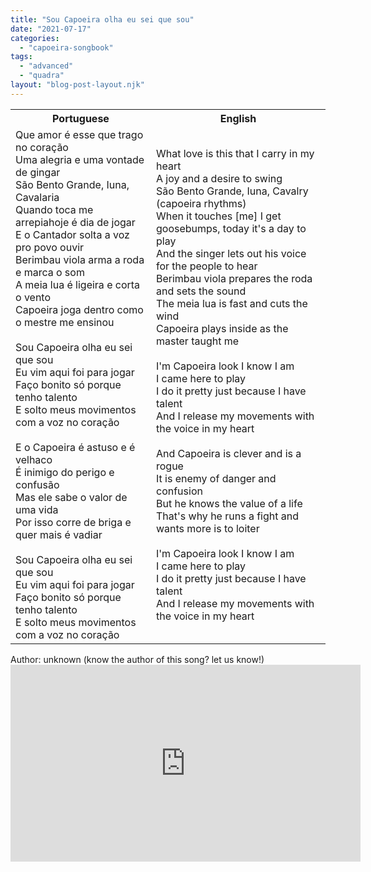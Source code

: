 ```yaml
---
title: "Sou Capoeira olha eu sei que sou"
date: "2021-07-17"
categories: 
  - "capoeira-songbook"
tags: 
  - "advanced"
  - "quadra"
layout: "blog-post-layout.njk"
---
```


<table class="capoeira-table">
    <tr class="header-row">
        <th>Portuguese</th>
        <th>English</th>
    </tr>
    <tr>
        <td>Que amor é esse que trago no coração<br>
Uma alegria e uma vontade de gingar<br>
São Bento Grande, Iuna, Cavalaria<br>
Quando toca me arrepiahoje é dia de jogar<br>
E o Cantador solta a voz pro povo ouvir<br>
Berimbau viola arma a roda e marca o som<br>
A meia lua é ligeira e corta o vento<br>
Capoeira joga dentro como o mestre me ensinou<br>
<br>
Sou Capoeira olha eu sei que sou<br>
Eu vim aqui foi para jogar<br>
Faço bonito só porque tenho talento<br>
E solto meus movimentos com a voz no coração<br>
<br>
E o Capoeira é astuso e é velhaco<br>
É inimigo do perigo e confusão<br>
Mas ele sabe o valor de uma vida<br>
Por isso corre de briga e quer mais é vadiar<br>
<br>
Sou Capoeira olha eu sei que sou<br>
Eu vim aqui foi para jogar<br>
Faço bonito só porque tenho talento<br>
E solto meus movimentos com a voz no coração</td>
        <td>What love is this that I carry in my heart<br>
A joy and a desire to swing<br>
São Bento Grande, Iuna, Cavalry (capoeira rhythms)<br>
When it touches [me] I get goosebumps, today it's a day to play<br>
And the singer lets out his voice for the people to hear<br>
Berimbau viola prepares the roda and sets the sound<br>
The meia lua is fast and cuts the wind<br>
Capoeira plays inside as the master taught me<br>
<br>
I'm Capoeira look I know I am<br>
I came here to play<br>
I do it pretty just because I have talent<br>
And I release my movements with the voice in my heart<br>
<br>
And Capoeira is clever and is a rogue<br>
It is enemy of danger and confusion<br>
But he knows the value of a life<br>
That's why he runs a fight and wants more is to loiter<br>
<br>
I'm Capoeira look I know I am<br>
I came here to play<br>
I do it pretty just because I have talent<br>
And I release my movements with the voice in my heart</td>
    </tr>
</table>

<figcaption>
Author: unknown (know the author of this song? let us know!)
</figcaption>

<iframe width="560" height="315" src="https://www.youtube.com/embed/0XAyjwLYFbk" title="YouTube video player" frameborder="0" allow="accelerometer; autoplay; clipboard-write; encrypted-media; gyroscope; picture-in-picture" allowfullscreen></iframe>